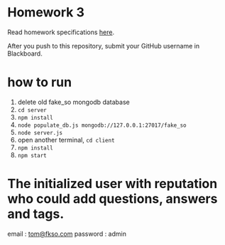 # Homework 3

Read homework specifications [here](https://docs.google.com/document/d/1V-zXNxnlwq-2lH9a_YnfNFTwm3OMAmJJUZRXQ4X2pOM/edit?usp=sharing).

After you push to this repository, submit your GitHub username in Blackboard.

# how to run

1. delete old fake_so mongodb database
2. `cd server`
3. `npm install`
4. `node populate_db.js mongodb://127.0.0.1:27017/fake_so`
5. `node server.js`
6. open another terminal, `cd client`
7. `npm install`
8. `npm start`

# The initialized user with reputation who could add questions, answers and tags.
email : tom@fkso.com
password : admin
